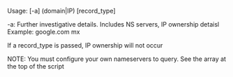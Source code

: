 Usage: [-a] (domain|IP) [record_type]

-a: Further investigative details.
    Includes NS servers, IP ownership detaisl
Example: google.com mx

If a record_type is passed, IP ownership will not occur

NOTE: You must configure your own nameservers to query.
See the array at the top of the script
